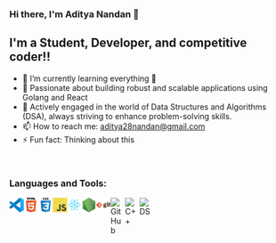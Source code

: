 ### Hi there, I'm Aditya Nandan 👋

## I'm a Student, Developer, and competitive coder!!

- 🌱 I’m currently learning everything 🤣
- 🔭 Passionate about building robust and scalable applications using Golang and React
- 👯 Actively engaged in the world of Data Structures and Algorithms (DSA), always striving to enhance problem-solving skills. 
- 📫 How to reach me: aditya28nandan@gmail.com
- ⚡ Fun fact: Thinking about this

<br />

### Languages and Tools:

<img align="left" alt="Visual Studio Code" width="26px" src="https://raw.githubusercontent.com/github/explore/80688e429a7d4ef2fca1e82350fe8e3517d3494d/topics/visual-studio-code/visual-studio-code.png" />
<img align="left" alt="HTML5" width="26px" src="https://raw.githubusercontent.com/github/explore/80688e429a7d4ef2fca1e82350fe8e3517d3494d/topics/html/html.png" />
<img align="left" alt="CSS3" width="26px" src="https://raw.githubusercontent.com/github/explore/80688e429a7d4ef2fca1e82350fe8e3517d3494d/topics/css/css.png" />
<img align="left" alt="JavaScript" width="26px" src="https://raw.githubusercontent.com/github/explore/80688e429a7d4ef2fca1e82350fe8e3517d3494d/topics/javascript/javascript.png" />
<img align="left" alt="React" width="26px" src="https://raw.githubusercontent.com/github/explore/80688e429a7d4ef2fca1e82350fe8e3517d3494d/topics/react/react.png" />
<img align="left" alt="Node.js" width="26px" src="https://raw.githubusercontent.com/github/explore/80688e429a7d4ef2fca1e82350fe8e3517d3494d/topics/nodejs/nodejs.png" />
<img align="left" alt="Git" width="26px" src="https://raw.githubusercontent.com/github/explore/80688e429a7d4ef2fca1e82350fe8e3517d3494d/topics/git/git.png" />
<img align="left" alt="GitHub" width="26px" src="https://pngimg.com/uploads/github/github_PNG28.png" />
<img align="left" alt="C++" width="26px" src="https://th.bing.com/th/id/R.2ba30f45ecdf50f886caf47c8b5d3c1b?rik=BR3F7vodTdaUPA&riu=http%3a%2f%2fwww.frontbazzar.com%2fContent%2fProductImages%2f3275_201842022253.png&ehk=OAsIjwYarYP%2bDYCpRTX8Hs%2b%2fxVvdHi3eEU%2frOYwN5JM%3d&risl=&pid=ImgRaw&r=0" />
<img align="left" alt="DS" width="26px" src="https://d3njjcbhbojbot.cloudfront.net/api/utilities/v1/imageproxy/https://coursera-course-photos.s3.amazonaws.com/2b/96fb00d9ae11e595dfe9e95f32b969/logo3.png" />

[instagram]: https://instagram.com/aditya2067singh/
[linkedin]: https://www.linkedin.com/in/aditya-nandan-8005b8195/
[gmail]: aditya28nandan@gmail.com
[twitter]: https://twitter.com/Aditya28Nandan
